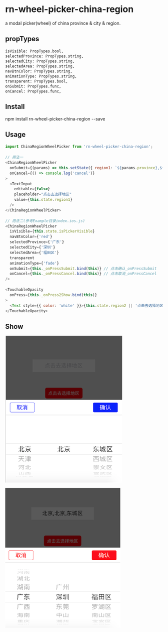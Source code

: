 # rn-wheel-picker-china-region

a modal picker(wheel) of china province & city & region.

## propTypes
```
isVisible: PropTypes.bool,
selectedProvince: PropTypes.string,
selectedCity: PropTypes.string,
selectedArea: PropTypes.string,
navBtnColor: PropTypes.string,
animationType: PropTypes.string,
transparent: PropTypes.bool,
onSubmit: PropTypes.func,
onCancel: PropTypes.func,
```

## Install
npm install rn-wheel-picker-china-region --save

## Usage
```javascript
import ChinaRegionWheelPicker from 'rn-wheel-picker-china-region';

// 用法一
<ChinaRegionWheelPicker
  onSubmit={(params) => this.setState({ region1: `${params.province},${params.city},${params.area}` })}
  onCancel={() => console.log('cancel')}
>
  <TextInput
    editable={false}
    placeholder="点击去选择地区"
    value={this.state.region1}
  />
</ChinaRegionWheelPicker>

// 用法二(参考Example目录index.ios.js)
<ChinaRegionWheelPicker
  isVisible={this.state.isPickerVisible}
  navBtnColor={'red'}
  selectedProvince={'广东'}
  selectedCity={'深圳'}
  selectedArea={'福田区'}
  transparent
  animationType={'fade'}
  onSubmit={this._onPressSubmit.bind(this)} // 点击确认_onPressSubmit
  onCancel={this._onPressCancel.bind(this)} // 点击取消_onPressCancel
/>

<TouchableOpacity
  onPress={this._onPress2Show.bind(this)}
>
  <Text style={{ color: 'white' }}>{this.state.region2 || '点击去选择地区' }</Text>
</TouchableOpacity>

```

## Show

![rn-wheel-picker-china-region1](./screens/region_picker1.png)

![rn-wheel-picker-china-region2](./screens/region_picker2.png)
